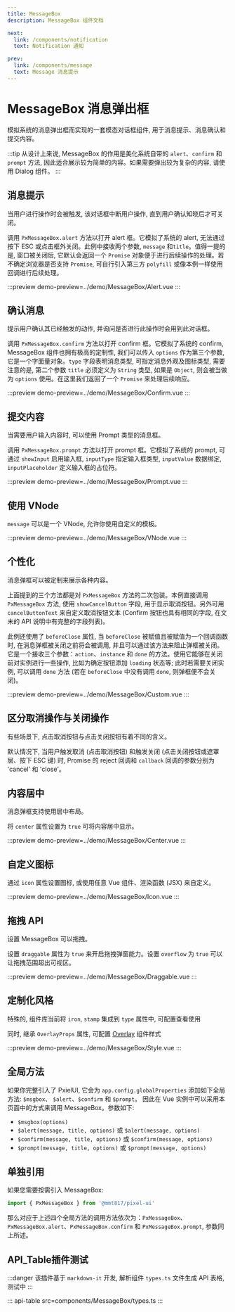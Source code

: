 ```yaml
---
title: MessageBox
description: MessageBox 组件文档

next:
  link: /components/notification
  text: Notification 通知

prev:
  link: /components/message
  text: Message 消息提示
---
```


# MessageBox 消息弹出框

模拟系统的消息弹出框而实现的一套模态对话框组件, 用于消息提示、消息确认和提交内容。

:::tip
从设计上来说, MessageBox 的作用是美化系统自带的 `alert`、`confirm` 和 `prompt` 方法, 因此适合展示较为简单的内容。如果需要弹出较为复杂的内容, 请使用 Dialog 组件。
:::

## 消息提示

当用户进行操作时会被触发, 该对话框中断用户操作, 直到用户确认知晓后才可关闭。

调用 `PxMessageBox.alert` 方法以打开 alert 框。它模拟了系统的 alert, 无法通过按下 ESC 或点击框外关闭。此例中接收两个参数, `message` 和`title`。值得一提的是, 窗口被关闭后, 它默认会返回一个 `Promise` 对象便于进行后续操作的处理。若不确定浏览器是否支持 `Promise`, 可自行引入第三方 `polyfill` 或像本例一样使用回调进行后续处理。

:::preview
demo-preview=../demo/MessageBox/Alert.vue
:::

## 确认消息

提示用户确认其已经触发的动作, 并询问是否进行此操作时会用到此对话框。

调用 `PxMessageBox.confirm` 方法以打开 confirm 框。它模拟了系统的 confirm, MessageBox 组件也拥有极高的定制性, 我们可以传入 `options` 作为第三个参数, 它是一个字面量对象。`type` 字段表明消息类型, 可指定消息外观及图标类型, 需要注意的是, 第二个参数 `title` 必须定义为 `String` 类型, 如果是 `Object`, 则会被当做为 `options` 使用。在这里我们返回了一个 `Promise` 来处理后续响应。

:::preview
demo-preview=../demo/MessageBox/Confirm.vue
:::

## 提交内容

当需要用户输入内容时, 可以使用 Prompt 类型的消息框。

调用 `PxMessageBox.prompt` 方法以打开 prompt 框。它模拟了系统的 prompt, 可通过 `showInput` 启用输入框, `inputType` 指定输入框类型, `inputValue` 数据绑定, `inputPlaceholder` 定义输入框的占位符。

:::preview
demo-preview=../demo/MessageBox/Prompt.vue
:::

## 使用 VNode

`message` 可以是一个 VNode, 允许你使用自定义的模板。

:::preview
demo-preview=../demo/MessageBox/VNode.vue
:::

## 个性化

消息弹框可以被定制来展示各种内容。

上面提到的三个方法都是对 `PxMessageBox` 方法的二次包装。本例直接调用 `PxMessageBox` 方法, 使用 `showCancelButton` 字段, 用于显示取消按钮。另外可用 `cancelButtonText` 来自定义取消按钮文本 (Confirm 按钮也具有相同的字段, 在文末的 API 说明中有完整的字段列表)。

此例还使用了 `beforeClose` 属性, 当 `beforeClose` 被赋值且被赋值为一个回调函数时, 在消息弹框被关闭之前将会被调用, 并且可以通过该方法来阻止弹框被关闭。它是一个接收三个参数：`action`、`instance` 和 `done` 的方法。使用它能够在关闭前对实例进行一些操作, 比如为确定按钮添加 `loading` 状态等; 此时若需要关闭实例, 可以调用 `done` 方法 (若在  `beforeClose` 中没有调用 `done`, 则弹框便不会关闭)。

:::preview
demo-preview=../demo/MessageBox/Custom.vue
:::

## 区分取消操作与关闭操作​

有些场景下, 点击取消按钮与点击关闭按钮有着不同的含义。

默认情况下, 当用户触发取消 (点击取消按钮) 和触发关闭 (点击关闭按钮或遮罩层、按下 ESC 键) 时, Promise 的 reject 回调和 `callback` 回调的参数分别为 'cancel' 和 'close'。

## 内容居中

消息弹框支持使用居中布局。

将 `center` 属性设置为 `true` 可将内容居中显示。

:::preview
demo-preview=../demo/MessageBox/Center.vue
:::

## 自定义图标

通过 `icon` 属性设置图标, 或使用任意 Vue 组件、渲染函数 (JSX) 来自定义。

:::preview
demo-preview=../demo/MessageBox/Icon.vue
:::

## 拖拽 API

设置 MessageBox 可以拖拽。

设置 `draggable` 属性为 `true` 来开启拖拽弹窗能力。设置 `overflow` 为 `true` 可以让拖拽范围超出可视区。

:::preview
demo-preview=../demo/MessageBox/Draggable.vue
:::

## 定制化风格

特殊的, 组件库当前将 `iron`, `stamp` 集成到 `type` 属性中, 可配置查看使用

同时, 继承 `OverlayProps` 属性, 可配置 [Overlay](/components/overlay) 组件样式

:::preview
demo-preview=../demo/MessageBox/Style.vue
:::

## 全局方法

如果你完整引入了 PxielUI, 它会为 `app.config.globalProperties` 添加如下全局方法: `$msgbox`、 `$alert`、`$confirm` 和 `$prompt`。 因此在 Vue 实例中可以采用本页面中的方式来调用 MessageBox。参数如下:

- `$msgbox(options)`
- `$alert(message, title, options)` 或 `$alert(message, options)`
- `$confirm(message, title, options)` 或 `$confirm(message, options)`
- `$prompt(message, title, options)` 或 `$prompt(message, options)`

## 单独引用

如果您需要按需引入 MessageBox:

```ts
import { PxMessageBox } from '@mmt817/pixel-ui'
```

那么对应于上述四个全局方法的调用方法依次为：`PxMessageBox`、`PxMessageBox.alert`、`PxMessageBox.confirm` 和 `PxMessageBox.prompt`, 参数同上所述。

## API_Table插件测试

:::danger
该插件基于 `markdown-it` 开发, 解析组件 `types.ts` 文件生成 API 表格, 测试中
:::

::: api-table src=components/MessageBox/types.ts
:::
